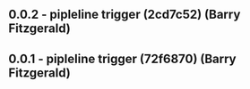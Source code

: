 ## 0.0.2 - pipleline trigger (2cd7c52) (Barry Fitzgerald)
## 0.0.1 - pipleline trigger (72f6870) (Barry Fitzgerald)
